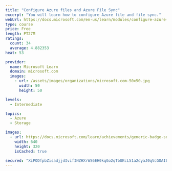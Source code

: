```yaml
---
title: "Configure Azure files and Azure File Sync"
excerpt: "You will learn how to configure Azure file and file sync."
webUrl: https://docs.microsoft.com/en-us/learn/modules/configure-azure-files-file-sync/
type: course
price: Free
length: PT27M
ratings:
  count: 34
  average: 4.882353
heat: 53

provider:
  name: Microsoft Learn
  domain: microsoft.com
  images:
    - url: /assets/images/organizations/microsoft.com-50x50.jpg
      width: 50
      height: 50

levels:
  - Intermediate

topics:
  - Azure
  - Storage

images:
  - url: https://docs.microsoft.com/learn/achievements/generic-badge-social.png
    width: 640
    height: 320
    isCached: true

secured: "XiPODfpbZisadjjdIvifINZHXrWS6EH0kqGo2qTbUKcL51a2dyaJ0qVcGOAIL6QJHePEwDb+RRDKHgygD5kP7r7RXMZy78T8WtSkrQMzB8cnP4M5wJ64+AU+DscUx8xVzv805qPEAADUylbr1gq4PBrErjqgCgrmQwtaYyMslYAZiE+vXTr3tTDxsxqtVudeL3TwVGYbQkRMhZacU6tfL316YJxE/DtCrtMV6q3JLKELMSWd99lctK9w61OYnNQBceIKs6Z9C7RFfxn+49Ip7PpdUE0XGOvtGnijPth+qQGUb+2QL2uNscTGEr7dcVOm44IKFxo1UzLfshzKvnMKNl93ju3GVwAUU7dVd5/eFuzjJh1VC6PSM0r5llAwLwKrowHMc4EwNej+PAAPfkN0ReSvX2sFRXqWqs0tstag9ZI=;/WfG9p+VZ9d/UtEXh0pz5w=="
---
```



